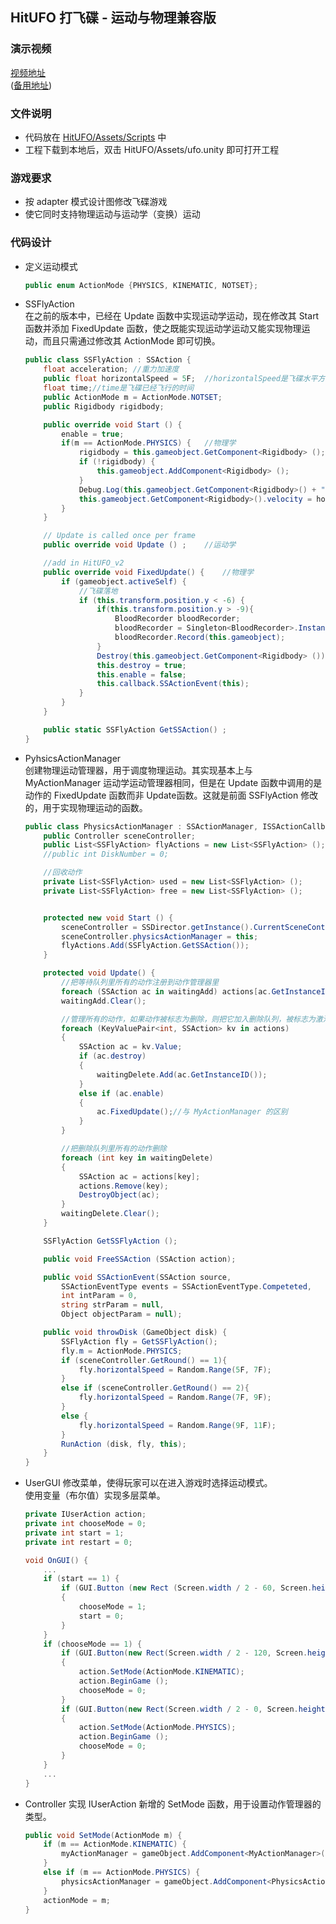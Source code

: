 ## HitUFO 打飞碟 - 运动与物理兼容版

### 演示视频

<a href = "https://www.ixigua.com/i6749146235816378379/">视频地址</a>  
(<a href = "https://github.com/guojj33/Unity3DLearning/blob/master/HW6/assets/HitUFO.mp4" target = "_blank" >备用地址</a>)

### 文件说明

- 代码放在 [HitUFO/Assets/Scripts](https://github.com/guojj33/Unity3DLearning/tree/master/HW6/HitUFO/Assets/Scripts) 中
- 工程下载到本地后，双击 HitUFO/Assets/ufo.unity 即可打开工程

### 游戏要求
- 按 adapter 模式设计图修改飞碟游戏  
- 使它同时支持物理运动与运动学（变换）运动  

### 代码设计
- 定义运动模式  
    ```C#
    public enum ActionMode {PHYSICS, KINEMATIC, NOTSET};
    ```
- SSFlyAction  
  在之前的版本中，已经在 Update 函数中实现运动学运动，现在修改其 Start 函数并添加 FixedUpdate 函数，使之既能实现运动学运动又能实现物理运动，而且只需通过修改其 ActionMode 即可切换。  

    ```C#
    public class SSFlyAction : SSAction {
        float acceleration; //重力加速度
        public float horizontalSpeed = 5F;  //horizontalSpeed是飞碟水平方向的速度
        float time;//time是飞碟已经飞行的时间
        public ActionMode m = ActionMode.NOTSET;
        public Rigidbody rigidbody;
    
        public override void Start () {
            enable = true;
            if(m == ActionMode.PHYSICS) {   //物理学
                rigidbody = this.gameobject.GetComponent<Rigidbody> ();
                if (!rigidbody) {
                    this.gameobject.AddComponent<Rigidbody> ();
                }
                Debug.Log(this.gameobject.GetComponent<Rigidbody>() + "addForce");
                this.gameobject.GetComponent<Rigidbody>().velocity = horizontalSpeed * gameobject.GetComponent<DiskData>().direction * 2;
            }
        }
    
        // Update is called once per frame
        public override void Update () ;    //运动学

        //add in HitUFO_v2
        public override void FixedUpdate() {    //物理学
            if (gameobject.activeSelf) {
                //飞碟落地
                if (this.transform.position.y < -6) {
                    if(this.transform.position.y > -9){
                        BloodRecorder bloodRecorder;
                        bloodRecorder = Singleton<BloodRecorder>.Instance;
                        bloodRecorder.Record(this.gameobject);
                    }
                    Destroy(this.gameobject.GetComponent<Rigidbody> ());
                    this.destroy = true;
                    this.enable = false;
                    this.callback.SSActionEvent(this);
                }
            }
        }

        public static SSFlyAction GetSSAction() ;
    }
    ```
- PyhsicsActionManager  
    创建物理运动管理器，用于调度物理运动。其实现基本上与 MyActionManager 运动学运动管理器相同，但是在 Update 函数中调用的是动作的 FixedUpdate 函数而非 Update函数。这就是前面 SSFlyAction 修改的，用于实现物理运动的函数。  
    ```C#
    public class PhysicsActionManager : SSActionManager, ISSActionCallback {
        public Controller sceneController;
        public List<SSFlyAction> flyActions = new List<SSFlyAction> ();
        //public int DiskNumber = 0;

        //回收动作
        private List<SSFlyAction> used = new List<SSFlyAction> ();
        private List<SSFlyAction> free = new List<SSFlyAction> ();


        protected new void Start () {
            sceneController = SSDirector.getInstance().CurrentSceneController as Controller;
            sceneController.physicsActionManager = this;
            flyActions.Add(SSFlyAction.GetSSAction());
        }

        protected void Update() {
            //把等待队列里所有的动作注册到动作管理器里
            foreach (SSAction ac in waitingAdd) actions[ac.GetInstanceID()] = ac;
            waitingAdd.Clear();
    
            //管理所有的动作，如果动作被标志为删除，则把它加入删除队列，被标志为激活，则调用其对应的Update函数
            foreach (KeyValuePair<int, SSAction> kv in actions)
            {
                SSAction ac = kv.Value;
                if (ac.destroy)
                {
                    waitingDelete.Add(ac.GetInstanceID());
                }
                else if (ac.enable)
                {
                    ac.FixedUpdate();//与 MyActionManager 的区别
                }
            }
    
            //把删除队列里所有的动作删除
            foreach (int key in waitingDelete)
            {
                SSAction ac = actions[key];
                actions.Remove(key);
                DestroyObject(ac);
            }
            waitingDelete.Clear();
        }

        SSFlyAction GetSSFlyAction ();

        public void FreeSSAction (SSAction action);

        public void SSActionEvent(SSAction source,
            SSActionEventType events = SSActionEventType.Competeted,
            int intParam = 0,
            string strParam = null,
            Object objectParam = null);

        public void throwDisk (GameObject disk) {
            SSFlyAction fly = GetSSFlyAction();
            fly.m = ActionMode.PHYSICS;
            if (sceneController.GetRound() == 1){
                fly.horizontalSpeed = Random.Range(5F, 7F);
            }
            else if (sceneController.GetRound() == 2){
                fly.horizontalSpeed = Random.Range(7F, 9F);
            }
            else {
                fly.horizontalSpeed = Random.Range(9F, 11F);
            }
            RunAction (disk, fly, this);
        }
    }
    ```
- UserGUI
    修改菜单，使得玩家可以在进入游戏时选择运动模式。  
    使用变量（布尔值）实现多层菜单。  
    ```C#
    private IUserAction action;
    private int chooseMode = 0;
    private int start = 1;
    private int restart = 0;
    ```
    ```C#
    void OnGUI() {
        ...
        if (start == 1) {
            if (GUI.Button (new Rect (Screen.width / 2 - 60, Screen.height / 2 + 150, 100, 30), "Start")) 
            {
                chooseMode = 1;
                start = 0;
            }
        }
        if (chooseMode == 1) {
            if (GUI.Button(new Rect(Screen.width / 2 - 120, Screen.height / 2 + 150, 100, 30), "KINEMATIC"))
            {
                action.SetMode(ActionMode.KINEMATIC);
                action.BeginGame ();
                chooseMode = 0;
            }
            if (GUI.Button(new Rect(Screen.width / 2 - 0, Screen.height / 2 + 150, 100, 30), "PHYSICS"))
            {
                action.SetMode(ActionMode.PHYSICS);
                action.BeginGame ();
                chooseMode = 0;
            }
        }
        ...
    }
    ```
- Controller
    实现 IUserAction 新增的 SetMode 函数，用于设置动作管理器的类型。  
    ```C#
    public void SetMode(ActionMode m) {  
        if (m == ActionMode.KINEMATIC) {
            myActionManager = gameObject.AddComponent<MyActionManager>() as MyActionManager;
        }
        else if (m == ActionMode.PHYSICS) {
            physicsActionManager = gameObject.AddComponent<PhysicsActionManager>() as PhysicsActionManager;
        }
        actionMode = m;
    }
    ```